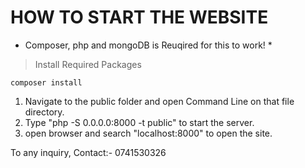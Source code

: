 # HOW TO START THE WEBSITE

* Composer, php and mongoDB is Reuqired for this to work! *

> Install Required Packages
```
composer install
```

1. Navigate to the public folder and open Command Line on that file directory.
2. Type "php -S 0.0.0.0:8000 -t public" to start the server.
3. open browser and search "localhost:8000" to open the site.

To any inquiry, Contact:- 0741530326
